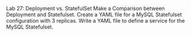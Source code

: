 Lab 27: Deployment vs. StatefulSet
﻿﻿Make a Comparison between Deployment and Statefulset.
﻿﻿Create a YAML file for a MySQL Statefulset configuration with 3 replicas.
﻿﻿Write a YAML file to define a service for the MySQL Statefulset.


